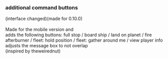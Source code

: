 ### additional command buttons <br>
(interface changed)(made for 0.10.0) <br>
<br>
Made for the mobile version and <br>
adds the following buttons: full stop / board ship / land on planet / fire afterburner / fleet: hold position / fleet: gather around me / view player info <br>
adjusts the message box to not overlap <br>
(inspired by theweirednut) <br>